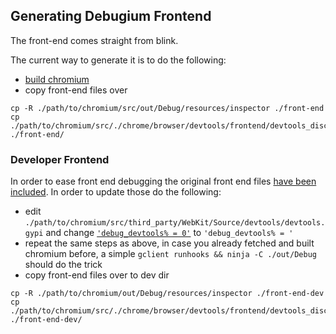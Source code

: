 ## Generating Debugium Frontend

The front-end comes straight from blink.

The current way to generate it is to do the following:

- [build chromium](https://github.com/thlorenz/debugium/blob/master/docs/building-chromium.md)
- copy front-end files over

```
cp -R ./path/to/chromium/src/out/Debug/resources/inspector ./front-end
cp ./path/to/chromium/src/./chrome/browser/devtools/frontend/devtools_discovery_page.html ./front-end/
```

### Developer Frontend

In order to ease front end debugging the original front end files [have been
included](https://github.com/thlorenz/debugium/tree/master/front-end-dev). In order to update those do the following:

- edit `./path/to/chromium/src/third_party/WebKit/Source/devtools/devtools.gypi` and change [`'debug_devtools% =
0'`](https://code.google.com/p/chromium/codesearch#chromium/src/third_party/WebKit/Source/devtools/devtools.gypi&l=35)  to `'debug_devtools% = '`
- repeat the same steps as above, in case you already fetched and built chromium before, a simple `gclient runhooks
&& ninja -C ./out/Debug` should do the trick
- copy front-end files over to dev dir

```
cp -R ./path/to/chromium/out/Debug/resources/inspector ./front-end-dev
cp ./path/to/chromium/src/./chrome/browser/devtools/frontend/devtools_discovery_page.html ./front-end-dev/
```
